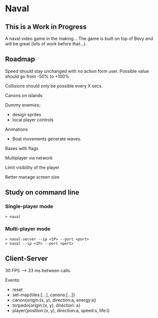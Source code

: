 # Naval

## This is a Work in Progress

A naval video game in the making...
The game is built on top of Bevy and *will* be great (lots of work before that...).

## Roadmap

Speed should stay unchanged with no action form user. Possible value should go from -50% to +100%

Collisions should only be possible every X secs.

Canons on islands

Dummy enemies:

- design sprites
- local player controls

Animations

- Boat movements generate waves.

Bases with flags

Multiplayer via network

Limit visibility of the player

Better manage screen size

## Study on command line

### Single-player mode

    > naval 

### Multi-player mode

    > naval-server --ip <IP> --port <port>
    > naval --ip <IP> --port <port>

## Client-Server

30 FPS --> 33 ms between calls.

Events:

- reset
- set-map{tiles:[...], canons:[...]}
- canon{origin:(x, y), direction:a, energy:e}
- torpedo{origin:(x, y), direction: a}
- player{position:(x, y), direction:a, speed:s, life:l}

